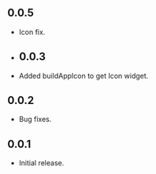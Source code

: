## 0.0.5
* Icon fix.

* ## 0.0.3
* Added buildAppIcon to get Icon widget.

## 0.0.2
* Bug fixes.

## 0.0.1
* Initial release.

